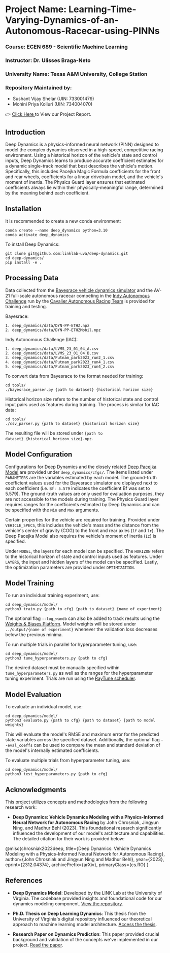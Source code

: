 # Project Name: Learning-Time-Varying-Dynamics-of-an-Autonomous-Racecar-using-PINNs

### Course: ECEN 689 - Scientific Machine Learning
### Instructor: Dr. Ulisses Braga-Neto
### University Name: Texas A&M University, College Station

### Repository Maintained by:
- Sushant Vijay Shelar (UIN: 733001479)
- Mohini Priya Kolluri (UIN: 734004070)



👉 <a href="https://drive.google.com/file/d/1vsWxTLAWsmuul-MtdYifRuHEz-fI8MQt/view?usp=sharing">Click Here </a></h3> to View our Project Report.


## Introduction 
Deep Dynamics is a physics-informed neural network (PINN) designed to model the complex dynamics observed in a high-speed, competitive racing environment. Using a historical horizon of the vehicle's state and control inputs, Deep Dynamics learns to produce accurate coefficient estimates for a dynamic single-track model that best describes the vehicle's motion. Specifically, this includes Pacejka Magic Formula coefficients for the front and rear wheels, coefficients for a linear drivetrain model, and the vehicle's moment of inertia. The Physics Guard layer ensures that estimated coefficients always lie within their physically-meaningful range, determined by the meaning behind each coefficient.

## Installation

It is recommended to create a new conda environment:

```
conda create --name deep_dynamics python=3.10
conda activate deep_dynamics
```

To install Deep Dynamics:

```
git clone git@github.com:linklab-uva/deep-dynamics.git
cd deep-dynamics/
pip install -e .
```

## Processing Data

Data collected from the [Bayesrace vehicle dynamics simulator](https://github.com/jainachin/bayesrace) and the AV-21 full-scale autonomous racecar competing in the [Indy Autonomous Challenge](https://www.indyautonomouschallenge.com/) run by the [Cavalier Autonomous Racing Team](https://autonomousracing.dev/) is provided for training and testing.

Bayesrace:
```
1. deep_dynamics/data/DYN-PP-ETHZ.npz
2. deep_dynamics/data/DYN-PP-ETHZMobil.npz
```

Indy Autonomous Challenge (IAC):
```
1. deep_dynamics/data/LVMS_23_01_04_A.csv
2. deep_dynamics/data/LVMS_23_01_04_B.csv
3. deep_dynamics/data/Putnam_park2023_run2_1.csv
4. deep_dynamics/data/Putnam_park2023_run4_1.csv
5. deep_dynamics/data/Putnam_park2023_run4_2.csv
```

To convert data from Bayesrace to the format needed for training:

```
cd tools/
./bayesrace_parser.py {path to dataset} {historical horizon size}
```

Historical horizon size refers to the number of historical state and control input pairs used as features during training. The process is similar for IAC data:

```
cd tools/
./csv_parser.py {path to dataset} {historical horizon size}
```

The resulting file will be stored under `{path to dataset}_{historical_horizon_size}.npz`.

## Model Configuration

Configurations for Deep Dynamics and the closely related [Deep Pacejka Model](https://arxiv.org/pdf/2207.07920.pdf) are provided under `deep_dynamics/cfgs/`. The items listed under `PARAMETERS` are the variables estimated by each model. The ground-truth coefficient values used for the Bayesrace simulator are displayed next to each coefficient (i.e. `Bf: 5.579` indicates the coefficient Bf was set to 5.579). The ground-truth values are only used for evaluation purposes, they are not accessible to the models during training. The Physics Guard layer requires ranges for the coefficients estimated by Deep Dynamics and can be specified with the `Min` and `Max` arguments.

Certain properties for the vehicle are required for training. Provided under `VEHICLE_SPECS`, this includes the vehicle's mass and the distance from the vehicle's center of gravity (COG) to the front and rear axles (`lf` and `lr`). The Deep Pacejka Model also requires the vehicle's moment of inertia (`Iz`) is specified.

Under `MODEL`, the layers for each model can be specified. The `HORIZON` refers to the historical horizon of state and control inputs used as features. Under `LAYERS`, the input and hidden layers of the model can be specified. Lastly, the optimization parameters are provided under `OPTIMIZATION`.

## Model Training

To run an individual training experiment, use:

```
cd deep_dynamics/model/
python3 train.py {path to cfg} {path to dataset} {name of experiment}
```

The optional flag `--log_wandb` can also be added to track results using the [Weights & Biases Platform](https://wandb.ai/site). Model weights will be stored under `../output/{name of experiment}` whenever the validation loss decreases below the previous minima.

To run multiple trials in parallel for hyperparameter tuning, use:

```
cd deep_dynamics/model/
python3 tune_hyperparameters.py {path to cfg}
```

The desired dataset must be manually specified within `tune_hyperparameters.py` as well as the ranges for the hyperparameter tuning experiment. Trials are run using the [RayTune scheduler](https://docs.ray.io/en/latest/tune/index.html).

## Model Evaluation

To evaluate an individual model, use:

```
cd deep_dynamics/model/
python3 evaluate.py {path to cfg} {path to dataset} {path to model weights}
```

This will evaluate the model's RMSE and maximum error for the predicted state variables across the specified dataset. Additionally, the optional flag `--eval_coeffs` can be used to compare the mean and standard deviation of the model's internally estimated coefficients.

To evaluate multiple trials from hyperparameter tuning, use:

```
cd deep_dynamics/model/
python3 test_hyperparameters.py {path to cfg}
```



## Acknowledgments

This project utilizes concepts and methodologies from the following research work:

- **Deep Dynamics: Vehicle Dynamics Modeling with a Physics-Informed Neural Network for Autonomous Racing** by John Chrosniak, Jingyun Ning, and Madhur Behl (2023). This foundational research significantly influenced the development of our model's architecture and capabilities. The detailed citation for their work is provided below:

@misc{chrosniak2023deep,
title={Deep Dynamics: Vehicle Dynamics Modeling with a Physics-Informed Neural Network for Autonomous Racing},
author={John Chrosniak and Jingyun Ning and Madhur Behl},
year={2023},
eprint={2312.04374},
archivePrefix={arXiv},
primaryClass={cs.RO}
}


## References
- **Deep Dynamics Model**: Developed by the LINK Lab at the University of Virginia. The codebase provided insights and foundational code for our dynamics modeling component. [View the repository](https://github.com/linklab-uva/deep-dynamics/tree/main).

- **Ph.D. Thesis on Deep Learning Dynamics**: This thesis from the University of Virginia's digital repository influenced our theoretical approach to machine learning model architecture. [Access the thesis](https://libraetd.lib.virginia.edu/public_view/qr46r2095).

- **Research Paper on Dynamics Prediction**: This paper provided crucial background and validation of the concepts we've implemented in our project. [Read the paper](https://arxiv.org/pdf/2312.04374v1).

